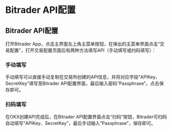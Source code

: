 # Bitrader API配置



## Bitrader API配置

打开Bitrader App，点击主界面左上角主菜单按钮，在弹出的主菜单界面点击“交易配置”，打开交易配置页面后有两种方法填写API（手动填写或扫码填写）：

### 手动填写

手动填写可以直接手动复制在交易所创建的API信息，并将对应字段“APIKey、SecretKey”填写至Bitrader API配置界面，最后输入密码“Passphrase”，点击保存即可。

### 扫码填写

在OKX创建API完成后，在Bitrader API配置界面点击“扫码”按钮，Bitrader可扫码自动填写“APIKey、SecretKey”，最后手动输入“Passphrase”，保存即可。
